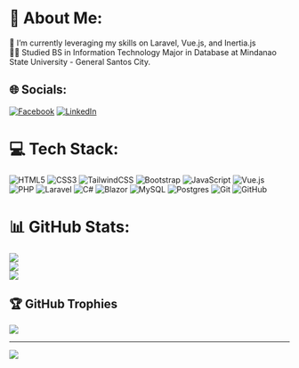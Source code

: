 # 💫 About Me:
🌱 I’m currently leveraging my skills on Laravel, Vue.js, and Inertia.js<br>👨‍🎓 Studied BS in Information Technology Major in Database at Mindanao State University - General Santos City.


## 🌐 Socials:
[![Facebook](https://img.shields.io/badge/Facebook-%231877F2.svg?logo=Facebook&logoColor=white)](https://facebook.com/https://www.facebook.com/matthewfang.bilaos) [![LinkedIn](https://img.shields.io/badge/LinkedIn-%230077B5.svg?logo=linkedin&logoColor=white)](https://linkedin.com/in/www.linkedin.com/in/matthew-joseph-bilaos-98637326a/) 

# 💻 Tech Stack:
![HTML5](https://img.shields.io/badge/html5-%23E34F26.svg?style=for-the-badge&logo=html5&logoColor=white) ![CSS3](https://img.shields.io/badge/css3-%231572B6.svg?style=for-the-badge&logo=css3&logoColor=white) ![TailwindCSS](https://img.shields.io/badge/tailwindcss-%2338B2AC.svg?style=for-the-badge&logo=tailwind-css&logoColor=white) ![Bootstrap](https://img.shields.io/badge/bootstrap-%238511FA.svg?style=for-the-badge&logo=bootstrap&logoColor=white) ![JavaScript](https://img.shields.io/badge/javascript-%23323330.svg?style=for-the-badge&logo=javascript&logoColor=%23F7DF1E) ![Vue.js](https://img.shields.io/badge/vue.js-%2335495e.svg?style=for-the-badge&logo=vuedotjs&logoColor=%234FC08D) ![PHP](https://img.shields.io/badge/php-%23777BB4.svg?style=for-the-badge&logo=php&logoColor=white) ![Laravel](https://img.shields.io/badge/laravel-%23FF2D20.svg?style=for-the-badge&logo=laravel&logoColor=white) ![C#](https://img.shields.io/badge/c%23-%23239120.svg?style=for-the-badge&logo=csharp&logoColor=white) ![Blazor](https://img.shields.io/badge/blazor-%235C2D91.svg?style=for-the-badge&logo=blazor&logoColor=white) ![MySQL](https://img.shields.io/badge/mysql-4479A1.svg?style=for-the-badge&logo=mysql&logoColor=white) ![Postgres](https://img.shields.io/badge/postgres-%23316192.svg?style=for-the-badge&logo=postgresql&logoColor=white) ![Git](https://img.shields.io/badge/git-%23F05033.svg?style=for-the-badge&logo=git&logoColor=white) ![GitHub](https://img.shields.io/badge/github-%23121011.svg?style=for-the-badge&logo=github&logoColor=white)
# 📊 GitHub Stats:
![](https://github-readme-stats.vercel.app/api?username=Mattseph&theme=merko&hide_border=false&include_all_commits=false&count_private=false)<br/>
![](https://github-readme-streak-stats.herokuapp.com/?user=Mattseph&theme=merko&hide_border=false&cache_seconds=86400)<br/>
![](https://github-readme-stats.vercel.app/api/top-langs/?username=Mattseph&theme=merko&hide_border=false&count_private=false&layout=compact&hide=python)

## 🏆 GitHub Trophies
![](https://github-profile-trophy.vercel.app/?username=Mattseph&theme=radical&no-frame=false&no-bg=true&margin-w=4)

---
[![](https://visitcount.itsvg.in/api?id=Mattseph&icon=0&color=0)](https://visitcount.itsvg.in)

<!-- Proudly created with GPRM ( https://gprm.itsvg.in ) -->
